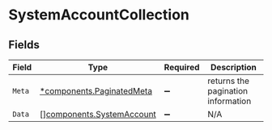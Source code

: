 # SystemAccountCollection


## Fields

| Field                                                                  | Type                                                                   | Required                                                               | Description                                                            |
| ---------------------------------------------------------------------- | ---------------------------------------------------------------------- | ---------------------------------------------------------------------- | ---------------------------------------------------------------------- |
| `Meta`                                                                 | [*components.PaginatedMeta](../../models/components/paginatedmeta.md)  | :heavy_minus_sign:                                                     | returns the pagination information                                     |
| `Data`                                                                 | [][components.SystemAccount](../../models/components/systemaccount.md) | :heavy_minus_sign:                                                     | N/A                                                                    |